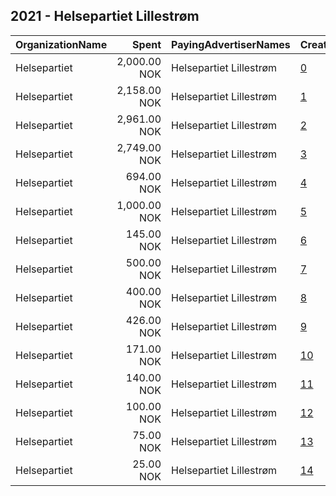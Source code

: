 ## 2021 - Helsepartiet Lillestrøm 
|OrganizationName|Spent|PayingAdvertiserNames|CreativeUrls|Impressions|Genders|AgeBrackets|CountryCodes|BillingAddresses|CandidateBallotInformation|
|:---|---:|:---|:---|---:|:---|:---|:---|:---|:---|
|Helsepartiet|2,000.00 NOK|Helsepartiet Lillestrøm|[0](https://www.snap.com/political-ads/asset/00c089ca9950fa083fb5a2a8bacc5948cd6c01d372a6a7c1b3c332af84e07b21?mediaType=mp4)|122,576||18+|norway|NO||
|Helsepartiet|2,158.00 NOK|Helsepartiet Lillestrøm|[1](https://www.snap.com/political-ads/asset/cc33edb540e4a5002dad93b5ab0f2bce40382367c7167a415b9677958e68dbbe?mediaType=mp4)|52,040||18+|norway|NO||
|Helsepartiet|2,961.00 NOK|Helsepartiet Lillestrøm|[2](https://www.snap.com/political-ads/asset/b6a5c7f1c078d3d4b8def41860274e839f79538ce1eb58b0884b8a1a4a55187c?mediaType=jpeg)|46,942||18+|norway|NO||
|Helsepartiet|2,749.00 NOK|Helsepartiet Lillestrøm|[3](https://www.snap.com/political-ads/asset/a57395031d4c4ebbaf0fe56f6aba460bf5b665fbe6543c352754f5cffda45e65?mediaType=jpeg)|44,217||18+|norway|NO||
|Helsepartiet|694.00 NOK|Helsepartiet Lillestrøm|[4](https://www.snap.com/political-ads/asset/ef323b1470b348a1c7ad5a926e6be290e66aa0dd2b226c686e25725facef6b32?mediaType=mp4)|41,368||18+|norway|NO||
|Helsepartiet|1,000.00 NOK|Helsepartiet Lillestrøm|[5](https://www.snap.com/political-ads/asset/9d241941f92862f50171693e58f5dd610a35868c0cd400b22b0a8f6ad5405d3d?mediaType=jpeg)|19,074||18+|norway|NO||
|Helsepartiet|145.00 NOK|Helsepartiet Lillestrøm|[6](https://www.snap.com/political-ads/asset/5f9047bed02a22b8fbcab8b63d83b4cff51f76a6671c12ccaba63522d9e80919?mediaType=mp4)|13,296|||norway|NO||
|Helsepartiet|500.00 NOK|Helsepartiet Lillestrøm|[7](https://www.snap.com/political-ads/asset/b40545396231ef89ea200fbe5384c893205ddda9dfc3d5ab7999467eb8cce0ad?mediaType=mp4)|10,470||18+|norway|NO||
|Helsepartiet|400.00 NOK|Helsepartiet Lillestrøm|[8](https://www.snap.com/political-ads/asset/da2e605a2b63a33e80566ca0fc438d11e6c18c20104c9df669e4fceebf46d321?mediaType=jpeg)|10,353|FEMALE|18+|norway|NO||
|Helsepartiet|426.00 NOK|Helsepartiet Lillestrøm|[9](https://www.snap.com/political-ads/asset/38254fbb4fa22fdfa846a0ba39a6db7f3f6998d93397a12320ccb6396e326d17?mediaType=jpeg)|9,305||18+|norway|NO||
|Helsepartiet|171.00 NOK|Helsepartiet Lillestrøm|[10](https://www.snap.com/political-ads/asset/e27478a11bb274b110921f0a5fce2ab0df5af8ffa3558670db531e93cbc14ff5?mediaType=mp4)|3,906||18+|norway|NO||
|Helsepartiet|140.00 NOK|Helsepartiet Lillestrøm|[11](https://www.snap.com/political-ads/asset/86864f6ae539ffde8b472e725d552bfd4658e5e219254369cc581f534d5cc9cb?mediaType=mp4)|2,458||20+|norway|NO||
|Helsepartiet|100.00 NOK|Helsepartiet Lillestrøm|[12](https://www.snap.com/political-ads/asset/a6db2e86d72d2584447f1273f90eeaf1282d0951e7fb13e332fc86069c01a6fc?mediaType=jpeg)|1,885||18+|norway|NO||
|Helsepartiet|75.00 NOK|Helsepartiet Lillestrøm|[13](https://www.snap.com/political-ads/asset/c8a654a4f7e011d36b7633e06a93950e4c752355ad768b202d899aa4572f5a84?mediaType=jpeg)|1,436||18+|norway|NO||
|Helsepartiet|25.00 NOK|Helsepartiet Lillestrøm|[14](https://www.snap.com/political-ads/asset/f3c22066d4514a32c2fc195e5715b4f252b61cd9bf1624fcb0c2dcd82e769e5b?mediaType=jpeg)|449||20+|norway|NO||
